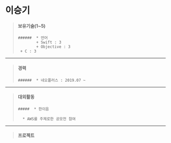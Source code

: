 이승기
=====


> #### 보유기술(1~5)
>    
>     ######  * 언어  
>             + Swift : 3  
>             + Objective : 3
>	   + C : 3
>
>
***
> #### 경력
>	
>     ######  * 네오플러스 : 2019.07 ~ 	 
>
>
>
***
> #### 대외활동
>
>     #####  * 한이음
>		
>		* AWS를 주제로한 공모전 참여
***
> 
> #### 프로젝트
>
>
>



